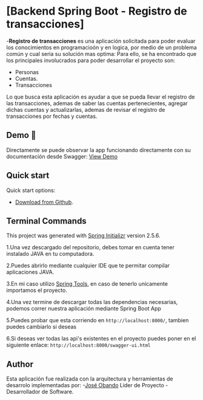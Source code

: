 # [Backend Spring Boot  - Registro de transacciones]


-**Registro de transacciones** es una aplicación solicitada para poder evaluar los conocimientos en programacioón y en logica, por medio de un problema común y cual seria su solución mas optima:
Para ello, se ha encontrado que los principales involucrados para poder desarrollar el proyecto son:
- Personas
- Cuentas.
- Transacciones

Lo que busca esta aplicación es ayudar a que se pueda llevar el registro de las transacciones, ademas de saber las cuentas pertenecientes, agregar dichas cuentas y actualizarlas, ademas de revisar el registro de transacciones por fechas y cuentas. 
## Demo 🚀

Directamente se puede observar la app funcionando directamente con su documentación desde Swagger: 
[View Demo](https://banco-ws.herokuapp.com/swagger-ui.html)

## Quick start

Quick start options:

- [Download from Github](https://github.com/joseobando0001/Banco-WS.git).

## Terminal Commands

This project was generated with [Spring Initializr](https://start.spring.io/) version 2.5.6.

1.Una vez descargado del repositorio, debes tomar en cuenta tener instalado JAVA en tu computadora.

2.Puedes abrirlo mediante cualquier IDE que te permitar compilar aplicaciones JAVA.

3.En mi caso utilizo [Spring Tools](https://spring.io/tools), en caso de tenerlo unicamente importamos el proyecto.

4.Una vez termine de descargar todas las dependencias necesarias, podemos correr nuestra aplicación mediante Spring Boot App

5.Puedes probar que esta corriendo en `http://localhost:8000/`, tambien puedes cambiarlo si deseas

6.Si deseas ver todas las api's existentes en el proyecto puedes poner en el siguiente enlace: `http://localhost:8000/swagger-ui.html`


## Author

Esta aplicación fue realizada con la arquitectura y herramientas de desarrolo implementadas por:
-[José Obando](mailto:jose.obando_0001@hotmail.com) Lider de Proyecto - Desarrollador de Software.
